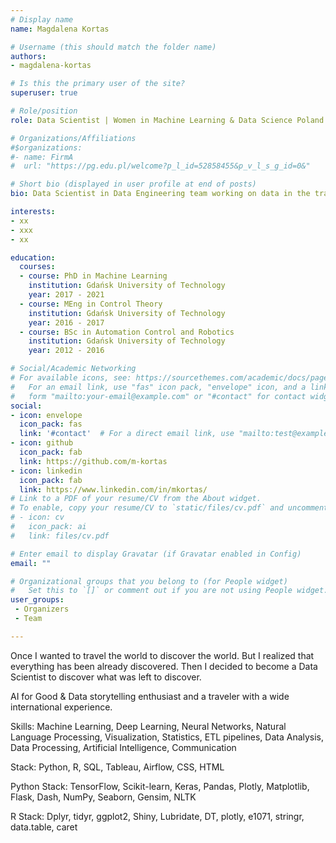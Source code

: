 ```yaml
---
# Display name
name: Magdalena Kortas

# Username (this should match the folder name)
authors:
- magdalena-kortas

# Is this the primary user of the site?
superuser: true

# Role/position
role: Data Scientist | Women in Machine Learning & Data Science Poland | AI4Good Machine Learning Engineer

# Organizations/Affiliations
#$organizations:
#- name: FirmA
#  url: "https://pg.edu.pl/welcome?p_l_id=52858455&p_v_l_s_g_id=0&"

# Short bio (displayed in user profile at end of posts)
bio: Data Scientist in Data Engineering team working on data in the travel industry. Active AI4Good Machine Learning Engineer.

interests:
- xx
- xxx
- xx

education:
  courses:
  - course: PhD in Machine Learning
    institution: Gdańsk University of Technology
    year: 2017 - 2021
  - course: MEng in Control Theory
    institution: Gdańsk University of Technology
    year: 2016 - 2017
  - course: BSc in Automation Control and Robotics
    institution: Gdańsk University of Technology
    year: 2012 - 2016

# Social/Academic Networking
# For available icons, see: https://sourcethemes.com/academic/docs/page-builder/#icons
#   For an email link, use "fas" icon pack, "envelope" icon, and a link in the
#   form "mailto:your-email@example.com" or "#contact" for contact widget.
social:
- icon: envelope
  icon_pack: fas
  link: '#contact'  # For a direct email link, use "mailto:test@example.org".
- icon: github
  icon_pack: fab
  link: https://github.com/m-kortas
- icon: linkedin
  icon_pack: fab
  link: https://www.linkedin.com/in/mkortas/
# Link to a PDF of your resume/CV from the About widget.
# To enable, copy your resume/CV to `static/files/cv.pdf` and uncomment the lines below.
# - icon: cv
#   icon_pack: ai
#   link: files/cv.pdf

# Enter email to display Gravatar (if Gravatar enabled in Config)
email: ""

# Organizational groups that you belong to (for People widget)
#   Set this to `[]` or comment out if you are not using People widget.
user_groups:
 - Organizers
 - Team

---
```


Once I wanted to travel the world to discover the world. But I realized that everything has been already discovered. Then I decided to become a Data Scientist to discover what was left to discover.

AI for Good & Data storytelling enthusiast and a traveler with a wide international experience.

Skills: Machine Learning, Deep Learning, Neural Networks, Natural Language Processing, Visualization, Statistics, ETL pipelines, Data Analysis, Data Processing, Artificial Intelligence, Communication

Stack: Python, R, SQL, Tableau, Airflow, CSS, HTML

Python Stack: TensorFlow, Scikit-learn, Keras, Pandas, Plotly, Matplotlib, Flask, Dash, NumPy, Seaborn, Gensim, NLTK

R Stack: Dplyr, tidyr, ggplot2, Shiny, Lubridate, DT, plotly, e1071, stringr, data.table, caret
